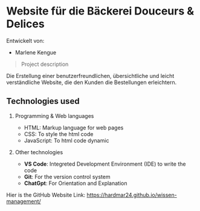 # Website für die Bäckerei Douceurs & Delices

Entwickelt von:

- Marlene Kengue

> Project description

Die Erstellung einer benutzerfreundlichen, übersichtliche und leicht verständliche Website, die den Kunden die Bestellungen erleichtern.

## Technologies used

1. Programming & Web languages

    - HTML: Markup language for web pages
    - CSS: To style the html code
    - JavaScript: To html code dynamic
      
2. Other technologies

   - **VS Code**: Integreted Development Environment (IDE) to write the code
   - **Git**: For the version control system
   - **ChatGpt**: For Orientation and Explanation



Hier is the GitHub Website Link: https://hardmar24.github.io/wissen-management/
